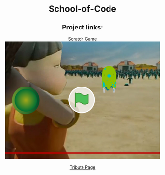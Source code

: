 <div align="center">
<h1> School-of-Code</h1>
<h2>Project links:</h2>

<a href="https://scratch.mit.edu/projects/638326038/">Scratch Game</a><br>
<img src="https://github.com/Lucy-de-Rojas/School-of-Code/blob/main/Projects/ScratchGame.jpg">




<a href="https://lucy-de-rojas.github.io/tribute-page/"> Tribute Page</a>

</div>
